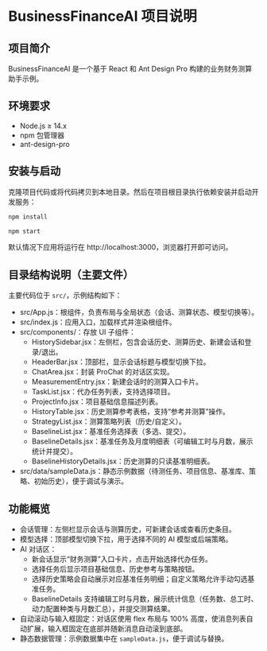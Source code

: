 # BusinessFinanceAI 项目说明

## 项目简介

BusinessFinanceAI 是一个基于 React 和 Ant Design Pro 构建的业务财务测算助手示例。

## 环境要求

- Node.js ≥ 14.x
- npm 包管理器
- ant-design-pro

## 安装与启动

克隆项目代码或将代码拷贝到本地目录。然后在项目根目录执行依赖安装并启动开发服务：

```bash
npm install

npm start

```

默认情况下应用将运行在 http://localhost:3000，浏览器打开即可访问。

## 目录结构说明（主要文件）

主要代码位于 `src/`，示例结构如下：

- src/App.js：根组件，负责布局与全局状态（会话、测算状态、模型切换等）。
- src/index.js：应用入口，加载样式并渲染根组件。
- src/components/：存放 UI 子组件：
  - HistorySidebar.jsx：左侧栏，包含会话历史、测算历史、新建会话和登录/退出。
  - HeaderBar.jsx：顶部栏，显示会话标题与模型切换下拉。
  - ChatArea.jsx：封装 ProChat 的对话区实现。
  - MeasurementEntry.jsx：新建会话时的测算入口卡片。
  - TaskList.jsx：代办任务列表，支持选择项目。
  - ProjectInfo.jsx：项目基础信息描述列表。
  - HistoryTable.jsx：历史测算参考表格，支持“参考并测算”操作。
  - StrategyList.jsx：测算策略列表（历史/自定义）。
  - BaselineList.jsx：基准任务选择表（多选、提交）。
  - BaselineDetails.jsx：基准任务及月度明细表（可编辑工时与月数，展示统计并提交）。
  - BaselineHistoryDetails.jsx：历史测算的只读基准明细表。
- src/data/sampleData.js：静态示例数据（待测任务、项目信息、基准库、策略、初始历史），便于调试与演示。

## 功能概览

- 会话管理：左侧栏显示会话与测算历史，可新建会话或查看历史条目。
- 模型选择：顶部模型切换下拉，用于选择不同的 AI 模型或后端策略。
- AI 对话区：
  - 新会话显示“财务测算”入口卡片，点击开始选择代办任务。
  - 选择任务后显示项目基础信息、历史参考与策略按钮。
  - 选择历史策略会自动展示对应基准任务明细；自定义策略允许手动勾选基准任务。
  - BaselineDetails 支持编辑工时与月数，展示统计信息（任务数、总工时、动力配置种类与月数汇总），并提交测算结果。
- 自动滚动与输入框固定：对话区使用 flex 布局与 100% 高度，使消息列表自动扩展，输入框固定在底部并随新消息自动滚到底部。
- 静态数据管理：示例数据集中在 `sampleData.js`，便于调试与替换。
